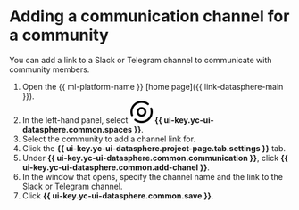 # Adding a communication channel for a community

You can add a link to a Slack or Telegram channel to communicate with community members.

1. Open the {{ ml-platform-name }} [home page]({{ link-datasphere-main }}).
1. In the left-hand panel, select ![community-panel](../../../_assets/datasphere/communities.svg) **{{ ui-key.yc-ui-datasphere.common.spaces }}**.
1. Select the community to add a channel link for.
1. Click the **{{ ui-key.yc-ui-datasphere.project-page.tab.settings }}** tab.
1. Under **{{ ui-key.yc-ui-datasphere.common.communication }}**, click **{{ ui-key.yc-ui-datasphere.common.add-chanel }}**.
1. In the window that opens, specify the channel name and the link to the Slack or Telegram channel.
1. Click **{{ ui-key.yc-ui-datasphere.common.save }}**.

